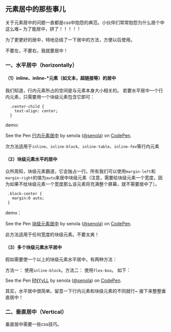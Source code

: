 ## 元素居中的那些事儿

关于元素居中的问题一直都是css中抱怨的典范。小伙伴们常常抱怨为什么居个中这么难~ 为了能居中，拼了！！！！！

为了更更好的居中，特地总结了一下居中的方法，方便以后使用。

不要左，不要右，我就要居中！

### 一、水平居中（horizontally）

#### （1）inline、inline-*元素（如文本，超链接等）的居中

我们知道，行内元素所占的空间是与元素本身大小相关的。 若要水平居中一个行内元素，只需要用一个块级元素包含它即可：

```
  .center-child {
    text-align: center;
  }
```
demo:
<p data-height="295" data-theme-id="12976" data-slug-hash="pvOVyq" data-default-tab="result" data-user="senola" class='codepen'>See the Pen <a href='http://codepen.io/senola/pen/pvOVyq/'>行内元素居中</a> by senola (<a href='http://codepen.io/senola'>@senola</a>) on <a href='http://codepen.io'>CodePen</a>.</p>

次方法适用于`inline`、`inline-block`、`inline-table`、`inline-fex`等行内元素

#### （2）块级元素水平的居中

众所周知，块级元素霸道，它会独占一行。所有我们可以使用`margin-left`和`margin-right`的值为`auto`来居中块级元素（注意，需要给块级元素一个宽度，因为如果不给块级元素一个宽度那么该元素将充满整个屏幕，就不需要居中了）。

```
 .block-center {
   margin:0 auto;
 }
```
demo：
<p data-height="268" data-theme-id="12976" data-slug-hash="vEzjxZ" data-default-tab="result" data-user="senola" class='codepen'>See the Pen <a href='http://codepen.io/senola/pen/vEzjxZ/'>块级元素居中</a> by senola (<a href='http://codepen.io/senola'>@senola</a>) on <a href='http://codepen.io'>CodePen</a>.</p>

此方法适用于任何宽度的块级元素。不要太爽！

#### （3）多个块级元素水平居中

假如需要使一个以上的块级元素水平居中，有两种方法：

方法一： 使用`inline-block`。方法二： 使用`flex-box`。 如下：

<p data-height="424" data-theme-id="12976" data-slug-hash="RNYyLL" data-default-tab="result" data-user="senola" class='codepen'>See the Pen <a href='http://codepen.io/senola/pen/RNYyLL/'>RNYyLL</a> by senola (<a href='http://codepen.io/senola'>@senola</a>) on <a href='http://codepen.io'>CodePen</a>.</p>
<script async src="//assets.codepen.io/assets/embed/ei.js"></script>

其实，水平居中很简单。留意一下行内元素和块级元素的不同就行~ 接下来整整垂直居中！

### 二、垂直居中（Vertical）

垂直居中需要一些css技巧。








